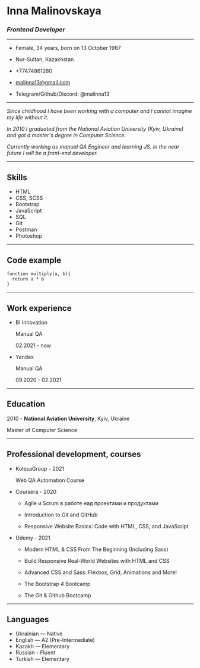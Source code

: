 # Inna Malinovskaya

### _Frontend Developer_

---

- Female, 34 years, born on 13 October 1987

- Nur-Sultan, Kazakhstan

- +77474861280

- malinna13@gmail.com

- Telegram/Github/Discord: @malinna13

---

_Since childhood I have been working with a computer and I cannot imagine my life without it._

_In 2010 I graduated from the National Aviation University (Kyiv, Ukraine) and got a master's degree in Computer Science._

_Currently working as manual QA Engineer and learning JS. In the near future I will be a front-end developer._

---

## Skills

- HTML
- CSS, SCSS
- Bootstrap
- JavaScript
- SQL
- Git
- Postman
- Photoshop

---

## Code example

```
function multiply(a, b){
  return a * b
}
```

---

## Work experience

- BI Innovation

  Manual QA

  02.2021 - now

- Yandex

  Manual QA

  09.2020 - 02.2021

---

## Education

2010 - **National Aviation University**, Kyiv, Ukraine

Master of Computer Science

---

## Professional development, courses

- KolesaGroup - 2021

  Web QA Automation Course

- Coursera - 2020

  - Agile и Scrum в работе над проектами и продуктами

  - Introduction to Git and GitHub

  - Responsive Website Basics: Code with HTML, CSS, and JavaScript

- Udemy - 2021

  - Modern HTML & CSS From The Beginning (Including Sass)

  - Build Responsive Real-World Websites with HTML and CSS

  - Advanced CSS and Sass: Flexbox, Grid, Animations and More!

  - The Bootstrap 4 Bootcamp

  - The Git & Github Bootcamp

---

## Languages

- Ukrainian — Native
- English — A2 (Pre-Intermediate)
- Kazakh — Elementary
- Russian - Fluent
- Turkish — Elementary
